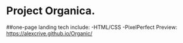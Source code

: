 # Project Organica.
##one-page landing
tech include:
-HTML/CSS
-PixelPerfect
Preview: https://alexcrive.github.io/Organic/
